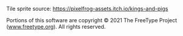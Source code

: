 Tile sprite source: https://pixelfrog-assets.itch.io/kings-and-pigs

Portions of this software are copyright © 2021 The FreeType Project (www.freetype.org). All rights reserved.